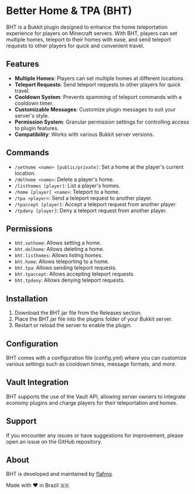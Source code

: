 # Better Home & TPA (BHT)

BHT is a Bukkit plugin designed to enhance the home teleportation experience for players on Minecraft servers. With BHT, players can set multiple homes, teleport to their homes with ease, and send teleport requests to other players for quick and convenient travel.

## Features

- **Multiple Homes**: Players can set multiple homes at different locations.
- **Teleport Requests**: Send teleport requests to other players for quick travel.
- **Cooldown System**: Prevents spamming of teleport commands with a cooldown timer.
- **Customizable Messages**: Customize plugin messages to suit your server's style.
- **Permission System**: Granular permission settings for controlling access to plugin features.
- **Compatibility**: Works with various Bukkit server versions.

## Commands

- `/sethome <name> [public/private]`: Set a home at the player's current location.
- `/delhome <name>`: Delete a player's home.
- `/listhomes [player]`: List a player's homes.
- `/home [player] <name>`: Teleport to a home.
- `/tpa <player>`: Send a teleport request to another player.
- `/tpaccept [player]`: Accept a teleport request from another player.
- `/tpdeny [player]`: Deny a teleport request from another player.

## Permissions

- `bht.sethome`: Allows setting a home.
- `bht.delhome`: Allows deleting a home.
- `bht.listhomes`: Allows listing homes.
- `bht.home`: Allows teleporting to a home.
- `bht.tpa`: Allows sending teleport requests.
- `bht.tpaccept`: Allows accepting teleport requests.
- `bht.tpdeny`: Allows denying teleport requests.

## Installation

1. Download the BHT.jar file from the Releases section.
2. Place the BHT.jar file into the plugins folder of your Bukkit server.
3. Restart or reload the server to enable the plugin.

## Configuration

BHT comes with a configuration file (config.yml) where you can customize various settings such as cooldown times, message formats, and more.

## Vault Integration

BHT supports the use of the Vault API, allowing server owners to integrate economy plugins and charge players for their teleportation and homes.

## Support

If you encounter any issues or have suggestions for improvement, please open an issue on the GitHub repository.

## About

BHT is developed and maintained by [flafmg](https://github.com/flafmg).

Made with ❤️ in Brazil 🇧🇷
